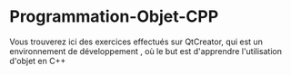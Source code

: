 # Programmation-Objet-CPP
Vous trouverez ici des exercices effectués sur QtCreator, qui est un environnement de développement , où le but est d'apprendre l'utilisation d'objet en C++
